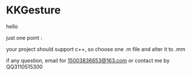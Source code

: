 # KKGesture

hello

just one point :

your project should support c++, so choose one .m file and alter it to .mm

if any question, email for 15003836653@163.com or contact me by QQ3110515300
